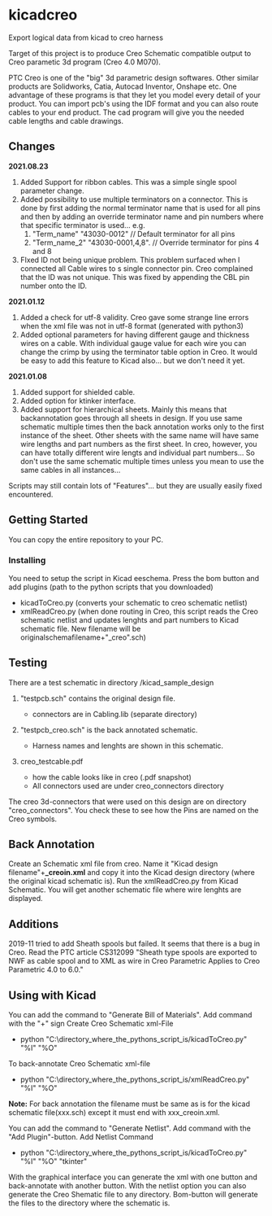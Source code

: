# kicadcreo
Export logical data from kicad to creo harness 

Target of this project is to produce Creo Schematic compatible output to Creo parametic 3d program (Creo 4.0 M070).

PTC Creo is one of the "big" 3d parametric design softwares. Other similar products are Solidworks, Catia, Autocad Inventor, Onshape etc. One advantage of these programs is that they let you model every detail of your product. You can import pcb's using the IDF format and you can also route cables to your end product. The cad program will give you the needed cable lengths and cable drawings.

## Changes
**2021.08.23**
1. Added Support for ribbon cables. This was a simple single spool parameter change.
1. Added possibility to use multiple terminators on a connector. This is done by first adding the normal terminator name that is used for all pins and then by adding an override terminator name and pin numbers where that specific terminator is used... e.g.
    1. "Term_name" "43030-0012" // Default terminator for all pins
    2. "Term_name_2" "43030-0001,4,8". // Override terminator for pins 4 and 8
1. FIxed ID not being unique problem. This problem surfaced when I connected all Cable wires to s single connector pin. Creo complained that the ID was not unique. This was fixed by appending the CBL pin number onto the ID.

**2021.01.12**
1. Added a check for utf-8 validity. Creo gave some strange line errors when the xml file was not in utf-8 format (generated with python3)
1. Added optional parameters for having different gauge and thickness wires on a cable. With individual gauge value for each wire you can change the crimp by using the terminator table option in Creo. It would be easy to add this feature to Kicad also... but we don't need it yet.

**2021.01.08**
1. Added support for shielded cable.
1. Added option for ktinker interface.
1. Added support for hierarchical sheets. Mainly this means that backannotation goes through all sheets in design. If you use same schematic multiple times then the back annotation works only to the first instance of the sheet. Other sheets with the same name will have same wire lengths and part numbers as the first sheet. In creo, however, you can have totally different wire lengts and individual part numbers...  So don't use the same schematic multiple times unless you mean to use the same cables in all instances...

Scripts may still contain lots of "Features"... but they are usually easily fixed encountered.

## Getting Started

You can copy the entire repository to your PC.

### Installing

You need to setup the script in Kicad eeschema. Press the bom button and add plugins (path to the python scripts that you downloaded)
- kicadToCreo.py (converts your schematic to creo schematic netlist)
- xmlReadCreo.py (when done routing in Creo, this script reads the Creo schematic netlist and updates lenghts and part numbers to Kicad schematic file. New filename will be originalschemafilename+"_creo".sch)

## Testing

There are a test schematic in directory /kicad_sample_design
1. "testpcb.sch" contains the original design file.
	- connectors are in Cabling.lib (separate directory)
	
2. "testpcb_creo.sch" is the back annotated schematic. 
	- Harness names and lenghts are shown in this schematic.
	
3. creo_testcable.pdf
	- how the cable looks like in creo (.pdf snapshot)
	- All connectors used are under creo_connectors directory

The creo 3d-connectors that were used on this design are on directory "creo_connectors". You check these to see how the Pins are named on the Creo symbols.

## Back Annotation
Create an Schematic xml file from creo. Name it "Kicad design filename"+**_creoin.xml** and copy it into the Kicad design directory (where the original kicad schematic is). Run the xmlReadCreo.py from Kicad Schematic. You will get another schematic file where wire lenghts are displayed.

## Additions
2019-11 tried to add Sheath spools but failed. It seems that there is a bug in Creo. 
Read the PTC article CS312099 "Sheath type spools are exported to NWF as cable spool and to XML as wire in Creo Parametric
Applies to Creo Parametric 4.0 to 6.0."

## Using with Kicad

You can add the command to "Generate Bill of Materials". Add command with the "+" sign
Create Creo Schematic xml-File
* python "C:\directory_where_the_pythons_script_is/kicadToCreo.py" "%I" "%O"

To back-annotate Creo Schematic xml-file
* python "C:\directory_where_the_pythons_script_is/xmlReadCreo.py" "%I" "%O"

**Note:** For back annotation the filename must be same as is for the kicad schematic file(xxx.sch) except it must end with xxx_creoin.xml.

You can add the command to "Generate Netlist". Add command with the "Add Plugin"-button.
Add Netlist Command
* python "C:\directory_where_the_pythons_script_is/kicadToCreo.py" "%I" "%O" "tkinter"

With the graphical interface you can generate the xml with one button and back-annotate with another button.
With the netlist option you can also generate the Creo Shematic file to any directory. Bom-button will generate the files to the directory where the schematic is.







